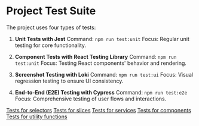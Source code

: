 # Project Test Suite

The project uses four types of tests:

1. **Unit Tests with Jest**
Command: `npm run test:unit`
Focus: Regular unit testing for core functionality.

2. **Component Tests with React Testing Library**
Command: `npm run test:unit`
Focus: Testing React components' behavior and rendering.

3. **Screenshot Testing with Loki**
Command: `npm run test:ui`
Focus: Visual regression testing to ensure UI consistency.

4. **End-to-End (E2E) Testing with Cypress**
Command: `npm run test:e2e`
Focus: Comprehensive testing of user flows and interactions.


[Tests for selectors](./tests/README.selectors.md)
[Tests for slices](./tests/README.slices.md)
[Tests for services](./tests/README.services.md)
[Tests for components](./tests/README.components.md)
[Tests for utility functions](./tests/README.utilities.md)


